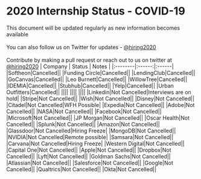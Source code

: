 # 2020 Internship Status - COVID-19
This document will be updated regularly as new information becomes available <br/> <br/>
You can also follow us on Twitter for updates -  [@hiring2020](https://twitter.com/hiring2020) <br/> <br/>
Contribute by making a pull request or reach out to us on twitter at [@hiring2020](https://twitter.com/hiring2020)
| Company | Status | Notes |
|:--------|:------:|:------|
|Softheon|Cancelled||
|Funding Circle|Cancelled||
|LendingClub|Cancelled||
|GoCanvas|Cancelled||
|Leo Burnett|Cancelled||
|WillowTree|Cancelled||
|IDEMIA|Cancelled||
|Stubhub|Cancelled||
|Yelp|Cancelled||
|Urban Outfitters|Cancelled||
||||
||||
||||
|Linkedin|Not Cancelled|Interviews are on hold|
|Stripe|Not Cancelled||
|Wish|Not Cancelled||
|Disney|Not Cancelled||
|Citadel|Not Cancelled|WFH Possible|
|Expedia|Not Cancelled||
|Adobe|Not Cancelled||
|NASA|Not Cancelled||
|Facebook|Not Cancelled||
|Microsoft|Not Cancelled||
|JP Morgan|Not Cancelled||
|Oscar Health|Not Cancelled||
|Splunk|Not Cancelled||
|Amazon|Not Cancelled||
|Glassdoor|Not Cancelled|Hiring Freeze|
|MongoDB|Not Cancelled||
|NVIDIA|Not Cancelled|Remote possible|
|Samsara|Not Cancelled||
|Carvana|Not Cancelled|Hiring Freeze|
|Western Digital|Not Cancelled||
|Capital One|Not Cancelled||
|Apple|Not Cancelled||
|Dropbox|Not Cancelled||
|Lyft|Not Cancelled||
|Goldman Sachs|Not Cancelled||
|Atlassian|Not Cancelled||
|Salesforce|Not Cancelled||
|Google|Not Cancelled||
|Qualtrics|Not Cancelled||
|Okta|Not Cancelled||
